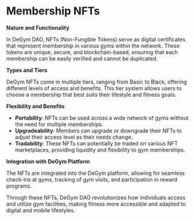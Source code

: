 # Membership NFTs

**Nature and Functionality**

In DeGym DAO, NFTs (Non-Fungible Tokens) serve as digital certificates that represent membership in various gyms within the network. These tokens are unique, secure, and blockchain-based, ensuring that each membership can be easily verified and cannot be duplicated.

**Types and Tiers**

DeGym NFTs come in multiple tiers, ranging from Basic to Black, offering different levels of access and benefits. This tier system allows users to choose a membership that best suits their lifestyle and fitness goals.

**Flexibility and Benefits**

* **Portability**: NFTs can be used across a wide network of gyms without the need for multiple memberships.
* **Upgradeability**: Members can upgrade or downgrade their NFTs to adjust their access level as their needs change.
* **Tradability**: These NFTs can potentially be traded on various NFT marketplaces, providing liquidity and flexibility to gym memberships.

**Integration with DeGym Platform**

The NFTs are integrated into the DeGym platform, allowing for seamless check-ins at gyms, tracking of gym visits, and participation in reward programs.

Through these NFTs, DeGym DAO revolutionizes how individuals access and utilize gym facilities, making fitness more accessible and adapted to digital and mobile lifestyles.
